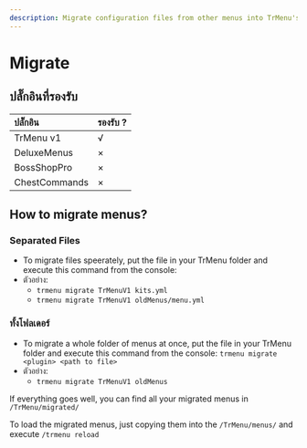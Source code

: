 ```yaml
---
description: Migrate configuration files from other menus into TrMenu's format
---
```


# Migrate

## ปลั๊กอินที่รองรับ

| ปลั๊กอิน | รองรับ ? |
| :--- | :--- |
| TrMenu v1 | √ |
| DeluxeMenus | × |
| BossShopPro | × |
| ChestCommands | × |

## How to migrate menus?

### Separated Files

* To migrate files speerately, put the file in your TrMenu folder and execute this command from the console: 
* ตัวอย่าง:
  * `trmenu migrate TrMenuV1 kits.yml`
  * `trmenu migrate TrMenuV1 oldMenus/menu.yml`

### ทั้งโฟลเดอร์

* To migrate a whole folder of menus at once, put the file in your TrMenu folder and execute this command from the console: `trmenu migrate <plugin> <path to file>`
* ตัวอย่าง:
  * `trmenu migrate TrMenuV1 oldMenus`

If everything goes well, you can find all your migrated menus in `/TrMenu/migrated/`

To load the migrated menus, just copying them into the `/TrMenu/menus/` and execute `/trmenu reload`


